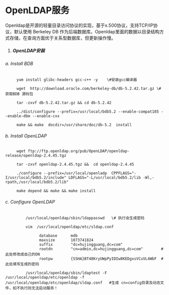 # OpenLDAP服务

Openldap是开源的轻量目录访问协议的实现，基于x.500协议，支持TCP/IP协议，默认使用 Berkeley DB 作为后端数据库。Openldap里面的数据以目录结构方式存储，在查询方面优于关系型数据库，但更新操作慢。

1. ##### OpenLDAP安装

###### a.  Install  BDB

```
     yum install glibc-headers gcc-c++ -y    \#安装gcc编译器

     wget  http://download.oracle.com/berkeley-db/db-5.2.42.tar.gz \#获取BDB 源码包

     tar -zxvf db-5.2.42.tar.gz && cd db-5.2.42

     ../dist/configure --prefix=/usr/local/bdb5.2 --enable-compat185 --enable-dbm --enable-cxx 

     make && make  docdir=/usr/share/doc/db-5.2  install
```

###### b. Install OpenLDAP

```
     wget ftp://ftp.openldap.org/pub/OpenLDAP/openldap-release/openldap-2.4.45.tgz 

     tar -zxvf openldap-2.4.45.tgz &&  cd openldap-2.4.45

     ./configure --prefix=/usr/local/openladp  CPPFLAGS="-I/usr/local/bdb5.2/include" LDFLAGS="-L/usr/local/bdb5.2/lib -Wl,-rpath,/usr/local/bdb5.2/lib"

     make depend && make && make install
```

###### c. Configure OpenLDAP

```
         /usr/local/openldap/sbin/ldappasswd   \# 执行会生成密码 

         vim  /usr/local/openldap/etc/sldap.conf

               database      mdb
               maxsize       1073741824
               suffix        "dc=hujingguang,dc=com"
               rootdn        "cn=admin,dc=hujingguang,dc=com"        #此处修改成自己的DN
               rootpw        {SSHA}BT48KryUWpPyIDIw8KEDgxsVCuVL4WbF  # 此处填写生成的密码
               
         /usr/local/openldap/sbin/ldaptest -F /usr/local/openldap/etc/openldap -f /usr/local/openldap/etc/openldap/sldap.conf   #生成 cn=config目录及动态文件，如不执行则无法启动服务！
```



